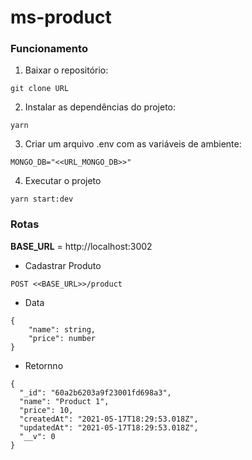 # ms-product

### Funcionamento

1. Baixar o repositório:

~~~
git clone URL
~~~

2. Instalar as dependências do projeto:

~~~
yarn
~~~

3. Criar um arquivo .env com as variáveis de ambiente:

~~~
MONGO_DB="<<URL_MONGO_DB>>"
~~~

4. Executar o projeto

~~~
yarn start:dev
~~~

### Rotas

**BASE_URL** = http://localhost:3002

- Cadastrar Produto

~~~
POST <<BASE_URL>>/product
~~~

- Data

~~~
{
	"name": string,
	"price": number
}
~~~

- Retornno

~~~
{
  "_id": "60a2b6203a9f23001fd698a3",
  "name": "Product 1",
  "price": 10,
  "createdAt": "2021-05-17T18:29:53.018Z",
  "updatedAt": "2021-05-17T18:29:53.018Z",
  "__v": 0
}
~~~